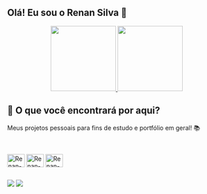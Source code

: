 ## Olá! Eu sou o Renan Silva 👋
<div align="center">
  <a href="https://github.com/r-manfredini">
    <img height="150em" src="https://github-readme-stats.vercel.app/api?username=r-manfredini&show_icons=true&theme=dracula&count_private=true"/>
    <img height="150em" src="https://github-readme-stats.vercel.app/api/top-langs/?username=r-manfredini&layout=compact&langs_count=7&theme=dracula"/>
  </a>
</div>

##

## 🔭 O que você encontrará por aqui?
Meus projetos pessoais para fins de estudo e portfólio em geral! 📚

##

<div style="display: inline_block"><br>
  <img src="https://cdn.jsdelivr.net/gh/devicons/devicon/icons/html5/html5-original.svg" align="center" alt="Renan-html" height="30" width="40" />
  <img src="https://cdn.jsdelivr.net/gh/devicons/devicon/icons/css3/css3-original.svg" align="center" alt="Renan-css" height="30" width="40"/>
  <img src="https://cdn.jsdelivr.net/gh/devicons/devicon/icons/javascript/javascript-original.svg" align="center" alt="Renan-js" height="30" width="40" />

##

<div> 
  <a href = "mailto:renandasilvardj@gmail.com"><img src="https://img.shields.io/badge/Gmail-D14836?style=for-the-badge&logo=gmail&logoColor=white" target="_blank"></a>
  <a href="https://www.linkedin.com/in/renan-da-silva-8945441a8/"><img src="https://img.shields.io/badge/-LinkedIn-%230077B5?style=for-the-badge&logo=linkedin&logoColor=white" target="_blank"></a> 
</div>


